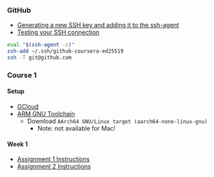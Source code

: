 ### GitHub

- [Generating a new SSH key and adding it to the ssh-agent](https://docs.github.com/en/authentication/connecting-to-github-with-ssh/generating-a-new-ssh-key-and-adding-it-to-the-ssh-agent)
- [Testing your SSH connection](https://docs.github.com/en/authentication/connecting-to-github-with-ssh/testing-your-ssh-connection)

```bash
eval "$(ssh-agent -s)"
ssh-add ~/.ssh/github-coursera-ed25519
ssh -T git@github.com
```

### Course 1

#### Setup
- [GCloud](https://github.com/cu-ecen-aeld/aesd-assignments/wiki/Installing-a-Google-Cloud-Platform-(GCP)-based-actions-runner-or-build-system)
- [ARM GNU Toolchain](https://developer.arm.com/downloads/-/arm-gnu-toolchain-downloads)
  - Download `AArch64 GNU/Linux target (aarch64-none-linux-gnu)`
    - Note: not available for Mac!

#### Week 1
- [Assignment 1 Instructions](https://www.coursera.org/learn/linux-system-programming-introduction-to-buildroot/supplement/bnixD/assignment-1-instructions)
- [Assignment 2 Instructions](https://www.coursera.org/learn/linux-system-programming-introduction-to-buildroot/supplement/U1Beh/assignment-2-instructions)
